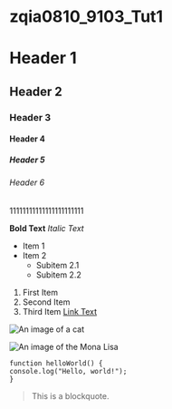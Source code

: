 # zqia0810_9103_Tut1

# Header 1
## Header 2
### Header 3
#### Header 4
##### Header 5
###### Header 6
11111111111111111111111

**Bold Text** 
*Italic Text* 
- Item 1
- Item 2
  - Subitem 2.1
  - Subitem 2.2
  
1. First Item
2. Second Item
3. Third Item
[Link Text](https://github.com/zqia0810/zqia0810_9103_Tut1)

![An image of a cat](http://placekitten.com/200/300)

![An image of the Mona Lisa](readmeImages/Mona_Lisa_by_Leonardo_da_Vinci_500_x_700.jpg)

```
function helloWorld() {
console.log("Hello, world!");
}
```
> This is a blockquote.